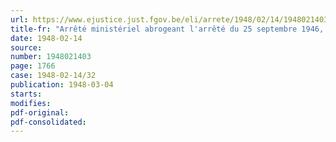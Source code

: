 ```yaml
---
url: https://www.ejustice.just.fgov.be/eli/arrete/1948/02/14/1948021403/justel
title-fr: "Arrêté ministériel abrogeant l'arrêté du 25 septembre 1946, relatif à la distribution des plants de pommes de terre"
date: 1948-02-14
source:
number: 1948021403
page: 1766
case: 1948-02-14/32
publication: 1948-03-04
starts:
modifies:
pdf-original:
pdf-consolidated:
---
```


